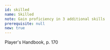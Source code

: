 ```yaml
---
id: skilled
name: Skilled
note: Gain proficiency in 3 additional skills
prerequisite: null
new: true
---
```

Player's Handbook, p. 170